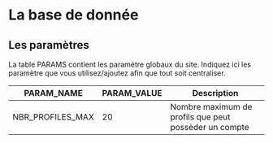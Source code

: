 # La base de donnée
## Les paramètres
La table PARAMS contient les paramètre globaux du site. Indiquez ici les paramètre que vous utilisez/ajoutez afin que tout soit centraliser.

|  PARAM_NAME   |  PARAM_VALUE  | Description |
| ------------- | ------------- | ----------- |
| NBR_PROFILES_MAX | 20  | Nombre maximum de profils que peut possèder un compte
